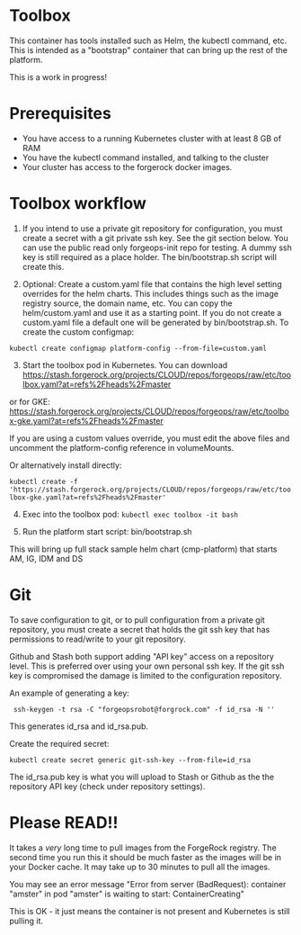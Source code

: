 # Toolbox

This container has tools installed such as Helm, the kubectl command, etc. This is intended as a 
"bootstrap" container that can bring up the rest of the platform.

This is a work in progress!

# Prerequisites

* You have access to a running Kubernetes cluster with at least 8 GB of RAM
* You have the kubectl command installed, and talking to the cluster
* Your cluster has access to the forgerock docker images.


# Toolbox workflow

1. If you intend to use a private git repository for configuration, you must create a secret with
a git private ssh key. See the git section below. You can use the public read only forgeops-init repo 
for testing. A dummy ssh key is still required as a place holder. The bin/bootstrap.sh script
will create this.

2. Optional: Create a custom.yaml file that contains the high level setting overrides for the helm
charts. This includes things such as the image registry source, the domain name, etc. You
can copy the helm/custom.yaml and use it as a starting point. If you do not create a custom.yaml
file a default one will be generated by bin/bootstrap.sh. To create the custom configmap:

`kubectl create configmap platform-config --from-file=custom.yaml`

3. Start the toolbox pod in Kubernetes. You can download 
https://stash.forgerock.org/projects/CLOUD/repos/forgeops/raw/etc/toolbox.yaml?at=refs%2Fheads%2Fmaster

or for GKE:
https://stash.forgerock.org/projects/CLOUD/repos/forgeops/raw/etc/toolbox-gke.yaml?at=refs%2Fheads%2Fmaster

If you are using a custom values override, you must edit the above files and uncomment the platform-config
reference in volumeMounts.

Or alternatively install directly:

`kubectl create -f 'https://stash.forgerock.org/projects/CLOUD/repos/forgeops/raw/etc/toolbox-gke.yaml?at=refs%2Fheads%2Fmaster'` 

4. Exec into the toolbox pod:  `kubectl exec toolbox -it bash`

6. Run the platform start script: bin/bootstrap.sh 

This will bring up full stack sample helm chart (cmp-platform) that starts AM, IG, IDM and DS


# Git

To save configuration to git, or to pull configuration from a private git repository, you must create 
a secret that holds the git ssh key that has permissions to read/write to your git repository. 

Github and Stash both support adding "API key" access on a repository level. This is 
preferred over using your 
own personal ssh key. If the git ssh key is compromised the damage is limited to the configuration repository.

An example of generating a key:

` ssh-keygen -t rsa -C "forgeopsrobot@forgrock.com" -f id_rsa -N ''`

This generates id_rsa and id_rsa.pub.

Create the required secret:
 
`kubectl create secret generic git-ssh-key --from-file=id_rsa`

The id_rsa.pub key is what you will upload to Stash or Github as the the repository API key 
(check under repository settings).


# Please READ!!

It takes a *very* long time to pull images from the ForgeRock registry. The second
time you run this it should be much faster as the images will be in your Docker cache.
It may take up to 30 minutes to pull all the images.

You may see an error message "Error from server (BadRequest): container "amster" in pod "amster" is waiting to start: ContainerCreating"

This is OK - it just means the container is not present and Kubernetes is still pulling it.

